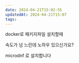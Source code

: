 ```yaml
---
date: 2024-04-21T15:02:55
updatedAt: 2024-04-21T15:07
tags: 
---
```

docker로 패키지파일 설치할때

속도가 넘 느린데 노하우 있으신가요?

microdnf 로 설치합니다
